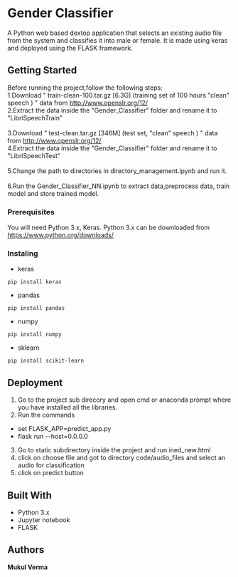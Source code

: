 # Gender Classifier

A Python web based dextop application that selects an existing audio file from the system and classifies it into male or female. It is made using keras and deployed using the FLASK framework.

## Getting Started

Before running the project,follow the following steps:<br>
1.Download " train-clean-100.tar.gz [6.3G]   (training set of 100 hours "clean" speech ) " data from http://www.openslr.org/12/<br>
2.Extract the data inside the "Gender_Classifier" folder and rename it to "LibriSpeechTrain"<br>     
3.Download " test-clean.tar.gz [346M]   (test set, "clean" speech ) " data from http://www.openslr.org/12/<br>
4.Extract the data inside the "Gender_Classifier" folder and rename it to "LibriSpeechTest"<br>                         
5.Change the path to directories in directory_management.ipynb and run it.<br>  
6.Run the Gender_Classifier_NN.ipynb to extract data,preprocess data, train model and store trained model.<br>

### Prerequisites
You will need Python 3.x, Keras.
Python 3.x can be downloaded from https://www.python.org/downloads/

### Instaling
* keras
```
pip install keras
```
* pandas
```
pip install pandas
```
* numpy
```
pip install numpy
```
* sklearn
```
pip install scikit-learn
```

## Deployment
1. Go to the project sub direcory and open cmd or anaconda prompt where you have installed all the libraries.
2. Run the commands
* set FLASK_APP=predict_app.py
* flask run --host=0.0.0.0
3. Go to static subdirectory inside the project and run ined_new.html
4. click on choose file and got to directory code/audio_files and select an audio for classification
5. click on predict button

## Built With

* Python 3.x
* Jupyter notebook
* FLASK

## Authors

**Mukul Verma**
